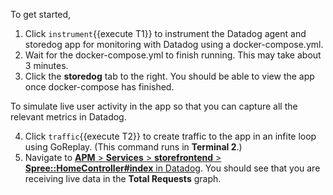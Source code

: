 To get started, 

1. Click `instrument`{{execute T1}} to instrument the Datadog agent and storedog app for monitoring with Datadog using a docker-compose.yml. 
2. Wait for the docker-compose.yml to finish running. This may take about 3 minutes. 
3. Click the **storedog** tab to the right. You should be able to view the app once docker-compose has finished.

To simulate live user activity in the app so that you can capture all the relevant metrics in Datadog. 

4. Click `traffic`{{execute T2}} to create traffic to the app in an infite loop using GoReplay. (This command runs in **Terminal 2**.)
5. Navigate to <a href="https://app.datadoghq.com/apm/resource/storefrontend/rack.request/69d105fa043dba7f" target="_datadog">**APM** > **Services** > **storefrontend** > **Spree::HomeController#index** in Datadog</a>. You should see that you are receiving live data in the **Total Requests** graph.